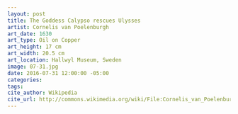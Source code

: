 ```yaml
---
layout: post
title: The Goddess Calypso rescues Ulysses
artist: Cornelis van Poelenburgh
art_date: 1630
art_type: Oil on Copper
art_height: 17 cm
art_width: 20.5 cm
art_location: Hallwyl Museum, Sweden
image: 07-31.jpg
date: 2016-07-31 12:00:00 -05:00
categories:
tags:
cite_author: Wikipedia
cite_url: http://commons.wikimedia.org/wiki/File:Cornelis_van_Poelenburgh_-_The_Goddess_Calypso_rescues_Ulysses_-_Google_Art_Project.jpg
---
```

